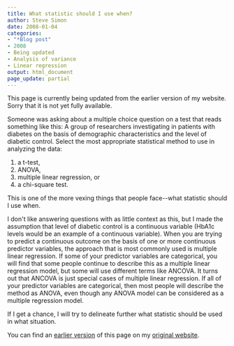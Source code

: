 ```yaml
---
title: What statistic should I use when?
author: Steve Simon
date: 2008-01-04
categories:
- "*Blog post"
- 2008
- Being updated
- Analysis of variance
- Linear regression
output: html_document
page_update: partial
---
```

This page is currently being updated from the earlier version of my website. Sorry that it is not yet fully available.

Someone was asking about a multiple choice question on a test that reads
something like this: A group of researchers investigating in patients
with diabetes on the basis of demographic characteristics and the level
of diabetic control. Select the most appropriate statistical method to
use in analyzing the data:

1.  a t-test,
2.  ANOVA,
3.  multiple linear regression, or
4.  a chi-square test.

This is one of the more vexing things that people face\--what statistic
should I use when.

I don't like answering questions with as little context as this, but I
made the assumption that level of diabetic control is a continuous
variable (HbA1c levels would be an example of a continuous variable).
When you are trying to predict a continuous outcome on the basis of one
or more continuous predictor variables, the approach that is most
commonly used is multiple linear regression. If some of your predictor
variables are categorical, you will find that some people continue to
describe this as a multiple linear regression model, but some will use
different terms like ANCOVA. It turns out that ANCOVA is just special
cases of multiple linear regression. If all of your predictor variables
are categorical, then most people will describe the method as ANOVA,
even though any ANOVA model can be considered as a multiple regression
model.

If I get a chance, I will try to delineate further what statistic should
be used in what situation.

You can find an [earlier version][sim1] of this page on my [original website][sim2].

[sim1]: http://www.pmean.com/08/WhatStatistic.html
[sim2]: http://www.pmean.com/original_site.html
